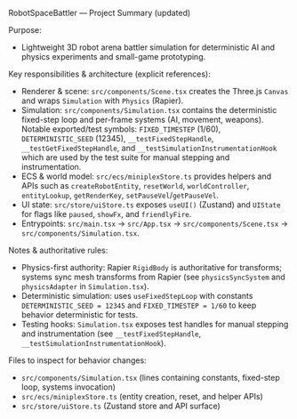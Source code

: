 RobotSpaceBattler — Project Summary (updated)

Purpose:
- Lightweight 3D robot arena battler simulation for deterministic AI and physics experiments and small-game prototyping.

Key responsibilities & architecture (explicit references):
- Renderer & scene: `src/components/Scene.tsx` creates the Three.js `Canvas` and wraps `Simulation` with `Physics` (Rapier).
- Simulation: `src/components/Simulation.tsx` contains the deterministic fixed-step loop and per-frame systems (AI, movement, weapons). Notable exported/test symbols: `FIXED_TIMESTEP` (1/60), `DETERMINISTIC_SEED` (12345), `__testFixedStepHandle`, `__testGetFixedStepHandle`, and `__testSimulationInstrumentationHook` which are used by the test suite for manual stepping and instrumentation.
- ECS & world model: `src/ecs/miniplexStore.ts` provides helpers and APIs such as `createRobotEntity`, `resetWorld`, `worldController`, `entityLookup`, `getRenderKey`, `setPauseVel`/`getPauseVel`.
- UI state: `src/store/uiStore.ts` exposes `useUI()` (Zustand) and `UIState` for flags like `paused`, `showFx`, and `friendlyFire`.
- Entrypoints: `src/main.tsx` -> `src/App.tsx` -> `src/components/Scene.tsx` -> `src/components/Simulation.tsx`.

Notes & authoritative rules:
- Physics-first authority: Rapier `RigidBody` is authoritative for transforms; systems sync mesh transforms from Rapier (see `physicsSyncSystem` and `physicsAdapter` in `Simulation.tsx`).
- Deterministic simulation: uses `useFixedStepLoop` with constants `DETERMINISTIC_SEED = 12345` and `FIXED_TIMESTEP = 1/60` to keep behavior deterministic for tests.
- Testing hooks: `Simulation.tsx` exposes test handles for manual stepping and instrumentation (see `__testFixedStepHandle`, `__testSimulationInstrumentationHook`).

Files to inspect for behavior changes:
- `src/components/Simulation.tsx` (lines containing constants, fixed-step loop, systems invocation)
- `src/ecs/miniplexStore.ts` (entity creation, reset, and helper APIs)
- `src/store/uiStore.ts` (Zustand store and API surface)
